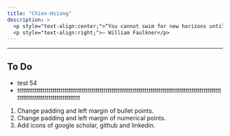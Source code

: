```yaml
---
title: "Chien-Hsiang"
description: > 
  <p style="text-align:center;">“You cannot swim for new horizons until you have courage to lose sight of the shore.”</p>
  <p style="text-align:right;">– William Faulkner</p>
---
```


---
## To Do
  * test 54
  * tttttttttttttttttttttttttttttttttttttttttttttttttttttttttttttttttttttttttttttttttttttttttttttttttttttttttttttttttttttttttttttttttttttttt

  1. Change padding and left margin of bullet points.
  2. Change padding and left margin of numerical points.
  3. Add icons of google scholar, github and linkedin.


